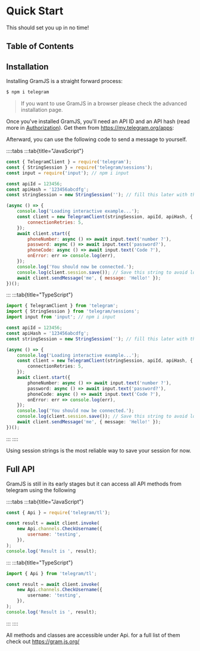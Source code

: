 # Quick Start

This should set you up in no time!

## Table of Contents

## Installation

Installing GramJS is a straight forward process:

```bash
$ npm i telegram
```

> If you want to use GramJS in a browser please check the advanced installation page.

Once you've installed GramJS, you'll need an API ID and an API hash (read more in [Authorization](./getting-started/authorization)). Get them from https://my.telegram.org/apps:

Afterward, you can use the following code to send a message to yourself.

::::tabs
:::tab{title="JavaScript"}

```js
const { TelegramClient } = require('telegram');
const { StringSession } = require('telegram/sessions');
const input = require('input'); // npm i input

const apiId = 123456;
const apiHash = '123456abcdfg';
const stringSession = new StringSession(''); // fill this later with the value from session.save()

(async () => {
    console.log('Loading interactive example...');
    const client = new TelegramClient(stringSession, apiId, apiHash, {
        connectionRetries: 5,
    });
    await client.start({
        phoneNumber: async () => await input.text('number ?'),
        password: async () => await input.text('password?'),
        phoneCode: async () => await input.text('Code ?'),
        onError: err => console.log(err),
    });
    console.log('You should now be connected.');
    console.log(client.session.save()); // Save this string to avoid logging in again
    await client.sendMessage('me', { message: 'Hello!' });
})();
```

:::
:::tab{title="TypeScript"}

```ts
import { TelegramClient } from 'telegram';
import { StringSession } from 'telegram/sessions';
import input from 'input'; // npm i input

const apiId = 123456;
const apiHash = '123456abcdfg';
const stringSession = new StringSession(''); // fill this later with the value from session.save()

(async () => {
    console.log('Loading interactive example...');
    const client = new TelegramClient(stringSession, apiId, apiHash, {
        connectionRetries: 5,
    });
    await client.start({
        phoneNumber: async () => await input.text('number ?'),
        password: async () => await input.text('password?'),
        phoneCode: async () => await input.text('Code ?'),
        onError: err => console.log(err),
    });
    console.log('You should now be connected.');
    console.log(client.session.save()); // Save this string to avoid logging in again
    await client.sendMessage('me', { message: 'Hello!' });
})();
```

:::
::::

Using session strings is the most reliable way to save your session for now.

## Full API

GramJS is still in its early stages but it can access all API methods from telegram using the following

::::tabs
:::tab{title="JavaScript"}

```js
const { Api } = require('telegram/tl');

const result = await client.invoke(
    new Api.channels.CheckUsername({
        username: 'testing',
    }),
);
console.log('Result is ', result);
```

:::
:::tab{title="TypeScript"}

```ts
import { Api } from 'telegram/tl';

const result = await client.invoke(
    new Api.channels.CheckUsername({
        username: 'testing',
    }),
);
console.log('Result is ', result);
```

:::
::::

All methods and classes are accessible under Api. for a full list of them check out https://gram.js.org/

